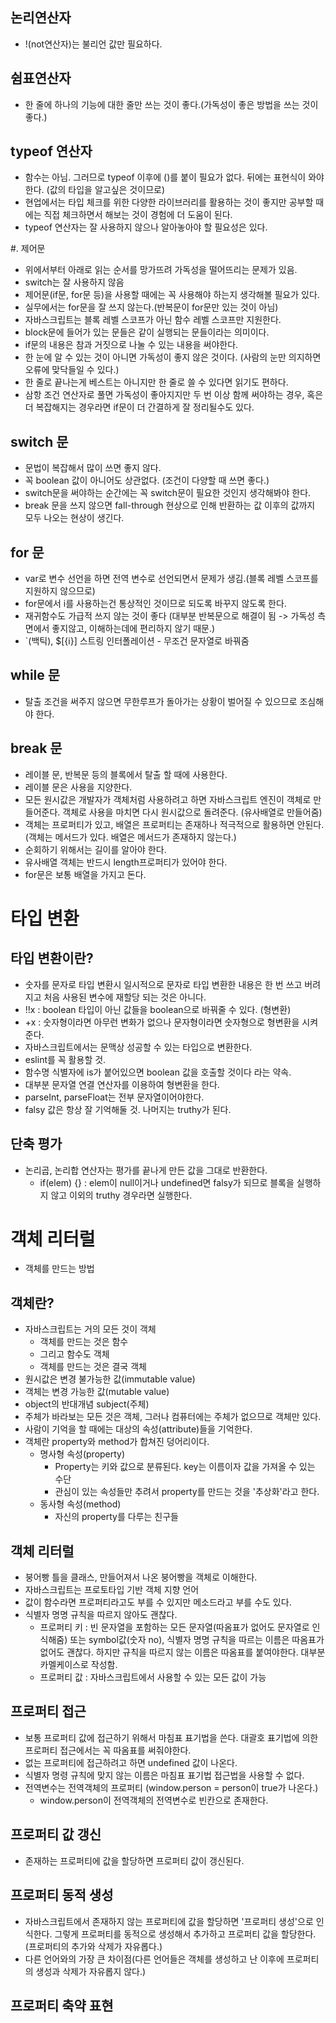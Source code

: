 ## 논리연산자
- !(not연산자)는 불리언 값만 필요하다.
## 쉼표연산자
- 한 줄에 하나의 기능에 대한 줄만 쓰는 것이 좋다.(가독성이 좋은 방법을 쓰는 것이 좋다.)
## typeof 연산자
- 함수는 아님. 그러므로 typeof 이후에 ()를 붙이 필요가 없다. 뒤에는 표현식이 와야한다. (값의 타입을 알고싶은 것이므로)
- 현업에서는 타입 체크를 위한 다양한 라이브러리를 활용하는 것이 좋지만 공부할 때에는 직접 체크하면서 해보는 것이 경험에 더 도움이 된다.
- typeof 연산자는 잘 사용하지 않으나 알아놓아야 할 필요성은 있다.

#. 제어문
- 위에서부터 아래로 읽는 순서를 망가뜨려 가독성을 떨어뜨리는 문제가 있음.
- switch는 잘 사용하지 않음
- 제어문(if문, for문 등)을 사용할 때에는 꼭 사용해야 하는지 생각해볼 필요가 있다.
- 실무에서는 for문을 잘 쓰지 않는다.(반복문이 for문만 있는 것이 아님)
- 자바스크립트는 블록 레벨 스코프가 아닌 함수 레벨 스코프만 지원한다.
- block문에 들어가 있는 문들은 같이 실행되는 문들이라는 의미이다.
- if문의 내용은 참과 거짓으로 나눌 수 있는 내용을 써야한다.
- 한 눈에 알 수 있는 것이 아니면 가독성이 좋지 않은 것이다. (사람의 눈만 의지하면 오류에 맞닥들일 수 있다.)
- 한 줄로 끝나는게 베스트는 아니지만 한 줄로 쓸 수 있다면 읽기도 편하다.
- 삼항 조건 연산자로 풀면 가독성이 좋아지지만 두 번 이상 함께 써야하는 경우, 혹은 더 복잡해지는 경우라면 if문이 더 간결하게 잘 정리될수도 있다. 
## switch 문
- 문법이 복잡해서 많이 쓰면 좋지 않다.
- 꼭 boolean 값이 아니어도 상관없다. (조건이 다양할 때 쓰면 좋다.)
- switch문을 써야하는 순간에는 꼭 switch문이 필요한 것인지 생각해봐야 한다.
- break 문을 쓰지 않으면 fall-through 현상으로 인해 반환하는 값 이후의 값까지 모두 나오는 현상이 생긴다.
## for 문
- var로 변수 선언을 하면 전역 변수로 선언되면서 문제가 생김.(블록 레벨 스코프를 지원하지 않으므로)
- for문에서 i를 사용하는건 통상적인 것이므로 되도록 바꾸지 않도록 한다.
- 재귀함수도 가급적 쓰지 않는 것이 좋다 (대부분 반복문으로 해결이 됨 -> 가독성 측면에서 좋지않고, 이해하는데에 편리하지 않기 때문.)
- `(백틱), $[{i}] 스트링 인터폴레이션 - 무조건 문자열로 바꿔줌
## while 문
- 탈출 조건을 써주지 않으면 무한루프가 돌아가는 상황이 벌어질 수 있으므로 조심해야 한다.
## break 문
- 레이블 문, 반복문 등의 블록에서 탈출 할 때에 사용한다.
- 레이블 문은 사용을 지양한다.
- 모든 원시값은 개발자가 객체처럼 사용하려고 하면 자바스크립트 엔진이 객체로 만들어준다. 객체로 사용을 마치면 다시 원시값으로 돌려준다. (유사배열로 만들어줌)
- 객체는 프로퍼티가 있고, 배열은 프로퍼티는 존재하나 적극적으로 활용하면 안된다. (객체는 메서드가 있다. 배열은 메서드가 존재하지 않는다.)
- 순회하기 위해서는 길이를 알아야 한다.
- 유사배열 객체는 반드시 length프로퍼티가 있어야 한다.
- for문은 보통 배열을 가지고 돈다.

# 타입 변환
## 타입 변환이란?
- 숫자를 문자로 타입 변환시 일시적으로 문자로 타입 변환한 내용은 한 번 쓰고 버려지고 처음 사용된 변수에 재할당 되는 것은 아니다.
- !!x : boolean 타입이 아닌 값들을 boolean으로 바꿔줄 수 있다. (형변환)
- +x : 숫자형이라면 아무런 변화가 없으나 문자형이라면 숫자형으로 형변환을 시켜준다.
- 자바스크립트에서는 문맥상 성공할 수 있는 타입으로 변환한다.
- eslint를 꼭 활용할 것.
- 함수명 식별자에 is가 붙어있으면 boolean 값을 호출할 것이다 라는 약속.
- 대부분 문자열 연결 연산자를 이용하여 형변환을 한다.
- parseInt, parseFloat는 전부 문자열이어야한다.
- falsy 값은 항상 잘 기억해둘 것. 나머지는 truthy가 된다.
## 단축 평가
- 논리곱, 논리합 연산자는 평가를 끝나게 만든 값을 그대로 반환한다.
  - if(elem) {} : elem이 null이거나 undefined면 falsy가 되므로 블록을 실행하지 않고 이외의 truthy 경우라면 실행한다.
# 객체 리터럴
- 객체를 만드는 방법
## 객체란?
- 자바스크립트는 거의 모든 것이 객체
  - 객체를 만드는 것은 함수
  - 그리고 함수도 객체
  - 객체를 만드는 것은 결국 객체
- 원시값은 변경 불가능한 값(immutable value)
- 객체는 변경 가능한 값(mutable value)
- object의 반대개념 subject(주체)
- 주체가 바라보는 모든 것은 객체, 그러나 컴퓨터에는 주체가 없으므로 객체만 있다.
- 사람이 기억을 할 때에는 대상의 속성(attribute)들을 기억한다.
- 객체란 property와 method가 합쳐진 덩어리이다.
  - 명사형 속성(property)
    - Property는 키와 값으로 분류된다. key는 이름이자 값을 가져올 수 있는 수단
    - 관심이 있는 속성들만 추려서 property를 만드는 것을 '추상화'라고 한다.
  - 동사형 속성(method)
    - 자신의 property를 다루는 친구들
## 객체 리터럴
- 붕어빵 틀을 클래스, 만들어져서 나온 붕어빵을 객체로 이해한다.
- 자바스크립트는 프로토타입 기반 객체 지향 언어
- 값이 함수라면 프로퍼티라고도 부를 수 있지만 메소드라고 부를 수도 있다.
- 식별자 명명 규칙을 따르지 않아도 괜찮다.
  - 프로퍼티 키 : 빈 문자열을 포함하는 모든 문자열(따옴표가 없어도 문자열로 인식해줌) 또는 symbol값(숫자 no), 식별자 명명 규칙을 따르는 이름은 따옴표가 없어도 괜찮다. 하지만 규칙을 따르지 않는 이름은 따옴표를 붙여야한다. 대부분 카멜케이스로 작성함.
  - 프로퍼티 값 : 자바스크립트에서 사용할 수 있는 모든 값이 가능
## 프로퍼티 접근
- 보통 프로퍼티 값에 접근하기 위해서 마침표 표기법을 쓴다. 대괄호 표기법에 의한 프로퍼티 접근에서는 꼭 따옴표를 써줘야한다.
- 없는 프로퍼티에 접근하려고 하면 undefined 값이 나온다.
- 식별자 명령 규칙에 맞지 않는 이름은 마침표 표기법 접근법을 사용할 수 없다.
- 전역변수는 전역객체의 프로퍼티 (window.person = person이 true가 나온다.)
  - window.person이 전역객체의 전역변수로 빈칸으로 존재한다.
## 프로퍼티 값 갱신
- 존재하는 프로퍼티에 값을 할당하면 프로퍼티 값이 갱신된다.
## 프로퍼티 동적 생성
- 자바스크립트에서 존재하지 않는 프로퍼티에 값을 할당하면 '프로퍼티 생성'으로 인식한다. 그렇게 프로퍼티를 동적으로 생성해서 추가하고 프로퍼티 값을 할당한다.(프로퍼티의 추가와 삭제가 자유롭다.)
- 다른 언어와의 가장 큰 차이점(다른 언어들은 객체를 생성하고 난 이후에 프로퍼티의 생성과 삭제가 자유롭지 않다.)
## 프로퍼티 축약 표현
